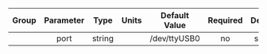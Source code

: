| Group | Parameter |  Type  | Units | Default Value | Required | Description | Notes |
|:-----:|:---------:|:------:|:-----:|:-------------:|:--------:|:-----------:|:-----:|
|       |   port    | string |       | /dev/ttyUSB0  |    no    | serial port |       |
